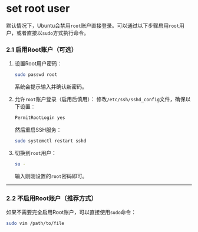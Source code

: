 # set root user

默认情况下，Ubuntu会禁用`root`账户直接登录。可以通过以下步骤启用`root`用户，或者直接以`sudo`方式执行命令。

### **2.1 启用Root账户（可选）**

1. 设置Root用户密码：
    
    ```bash
    sudo passwd root
    ```
    
    系统会提示输入并确认新密码。
    
2. 允许`root`账户登录（启用后慎用）：
修改`/etc/ssh/sshd_config`文件，确保以下设置：
    
    ```bash
    PermitRootLogin yes
    ```
    
    然后重启SSH服务：
    
    ```bash
    sudo systemctl restart sshd
    ```
    
3. 切换到`root`用户：
    
    ```bash
    su -
    ```
    
    输入刚刚设置的`root`密码即可。
    

---

### **2.2 不启用Root账户（推荐方式）**

如果不需要完全启用Root账户，可以直接使用`sudo`命令：

```bash
sudo vim /path/to/file
```